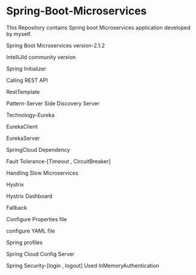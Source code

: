 # Spring-Boot-Microservices
This Repository contains Spring boot Microservices application developed by myself.

Spring Boot Microservices version-2.1.2

IntelliJId community version

Spring Initializer

Calling REST API

RestTemplate

Pattern-Server Side Discovery Server

Technology-Eureka

EurekaClient

EurekaServer

SpringCloud Dependency

Fault Tolerance-[Timeout , CircuitBreaker]

Handling Slow Microservices

Hystrix 

Hystrix Dashboard

Fallback

Configure Properties file

configure YAML file

Spring profiles

Spring Cloud Config Server

Spring Security-[login , logout]
Used InMemoryAuthentication
